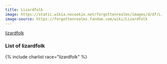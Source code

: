 ```yaml
---
title: Lizardfolk
image: https://static.wikia.nocookie.net/forgottenrealms/images/d/df/Lizardfolk_-_Steve_Prescott.jpg
image-source: https://forgottenrealms.fandom.com/wiki/Lizardfolk
---
```


[lizardfolk](https://en.wikipedia.org/wiki/Lizardfolk)

### List of lizardfolk

{% include charlist race="lizardfolk" %}
